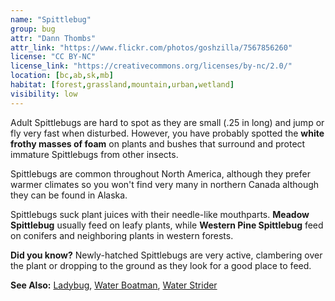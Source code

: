 ```yaml
---
name: "Spittlebug"
group: bug
attr: "Dann Thombs"
attr_link: "https://www.flickr.com/photos/goshzilla/7567856260"
license: "CC BY-NC"
license_link: "https://creativecommons.org/licenses/by-nc/2.0/"
location: [bc,ab,sk,mb]
habitat: [forest,grassland,mountain,urban,wetland]
visibility: low
---
```

Adult Spittlebugs are hard to spot as they are small (.25 in long) and jump or fly very fast when disturbed. However, you have probably spotted the **white frothy masses of foam** on plants and bushes that surround and protect immature Spittlebugs from other insects.

Spittlebugs are common throughout North America, although they prefer warmer climates so you won't find very many in northern Canada although they can be found in Alaska.

Spittlebugs suck plant juices with their needle-like mouthparts. **Meadow Spittlebug** usually feed on leafy plants, while **Western Pine Spittlebug** feed on conifers and neighboring plants in western forests.

**Did you know?** Newly-hatched Spittlebugs are very active, clambering over the plant or dropping to the ground as they look for a good place to feed.

<!-- generated, do not edit -->
**See Also:**
[Ladybug](/{{section}}/ladybug),
[Water Boatman](/{{section}}/watboat),
[Water Strider](/{{section}}/watstrid)

